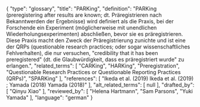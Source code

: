 {
    "type": "glossary",
    "title": "PARKing",
    "definition": "PARKing (preregistering after results are known; dt. Präregistrieren nach Bekanntwerden der Ergebnisse) wird definiert als die Praxis, bei der Forschende ein Experiment (möglicherweise mit unendlichen Wiederholungsexperimenten) abschließen, bevor sie es präregistrieren. Diese Praxis macht den Zweck der Präregistrierung zunichte und ist eine der QRPs (questionable research practices; oder sogar wissenschaftliches Fehlverhalten), die nur versuchen, \"credibility that it has been preregistered\" (dt. die Glaubwürdigkeit, dass es präregistriert wurde\" zu erlangen.",
    "related_terms": [
        "CARKing",
        "HARKing",
        "Preregistration",
        "Questionable Research Practices or Questionable Reporting Practices (QRPs)",
        "SPARKing"
    ],
    "references": [
        "Ikeda et al. (2019) Ikeda et al. (2019) ; Yamada (2018) Yamada (2018)"
    ],
    "alt_related_terms": [
        null
    ],
    "drafted_by": [
        "Qinyu Xiao"
    ],
    "reviewed_by": [
        "Helena Hartmann",
        "Sam Parsons",
        "Yuki Yamada"
    ],
    "language": "german"
}